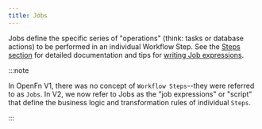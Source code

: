 ```yaml
---
title: Jobs
---
```


Jobs define the specific series of "operations" (think: tasks or database actions) to be performed in an individual Workflow Step. See the [Steps section](/docs/build/steps/steps.md) for detailed documentation and tips for [writing Job expressions](/docs/build/steps/job-expressions.md). 

:::note

In OpenFn V1, there was no concept of `Workflow Steps`--they were referred to as `Jobs`. In V2, we now refer to Jobs as the "job expressions" or "script" that define the business logic and transformation rules of individual `Steps`.

:::

